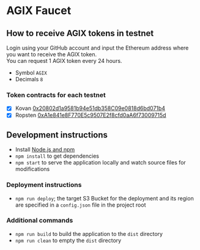 # AGIX Faucet

## How to receive AGIX tokens in testnet
Login using your GitHub account and input the Ethereum address where you want to receive the AGIX token.  
You can request 1 AGIX token every 24 hours.

- Symbol `AGIX`
- Decimals `8`

### Token contracts for each testnet
- [x] Kovan [0x20802d1a9581b94e51db358C09e0818d6bd071b4](https://kovan.etherscan.io/token/0x20802d1a9581b94e51db358C09e0818d6bd071b4)    
- [x] Ropsten [0xA1e841e8F770E5c9507E2f8cfd0aA6f73009715d](https://ropsten.etherscan.io/token/0xA1e841e8F770E5c9507E2f8cfd0aA6f73009715d)   

## Development instructions
* Install [Node.js and npm](https://nodejs.org/)
* `npm install` to get dependencies
* `npm start` to serve the application locally and watch source files for modifications

### Deployment instructions
* `npm run deploy`; the target S3 Bucket for the deployment and its region are specified in a `config.json` file in the project root

### Additional commands
* `npm run build` to build the application to the `dist` directory
* `npm run clean` to empty the `dist` directory
